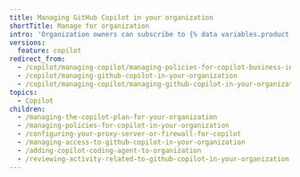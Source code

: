 ```yaml
---
title: Managing GitHub Copilot in your organization
shortTitle: Manage for organization
intro: 'Organization owners can subscribe to {% data variables.product.prodname_copilot_short %}, manage {% data variables.product.prodname_copilot_short %} for their organization, and control {% data variables.product.prodname_copilot_short %} policies.'
versions:
  feature: copilot
redirect_from:
  - /copilot/managing-copilot/managing-policies-for-copilot-business-in-your-organization
  - /copilot/managing-github-copilot-in-your-organization
  - /copilot/managing-copilot/managing-github-copilot-in-your-organization
topics:
  - Copilot
children:
  - /managing-the-copilot-plan-for-your-organization
  - /managing-policies-for-copilot-in-your-organization
  - /configuring-your-proxy-server-or-firewall-for-copilot
  - /managing-access-to-github-copilot-in-your-organization
  - /adding-copilot-coding-agent-to-organization
  - /reviewing-activity-related-to-github-copilot-in-your-organization
---
```


